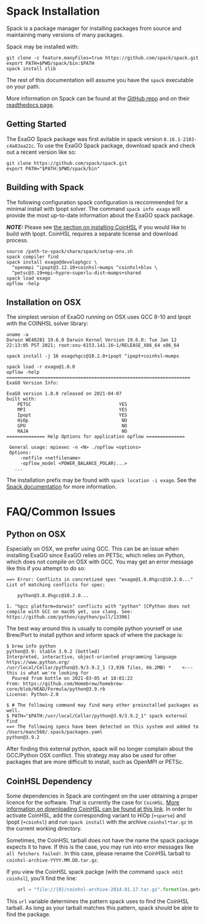# Spack Installation

Spack is a package manager for installing packages from source and maintaining many versions of many packages.

Spack may be installed with:
```console
git clone -c feature.manyFiles=true https://github.com/spack/spack.git
export PATH=$PWD/spack/bin:$PATH
spack install zlib
```

The rest of this documentation will assume you have the `spack` executable on your path.

More information on Spack can be found at the [GitHub repo](https://github.com/spack/spack) and on their [readthedocs page](https://spack.readthedocs.io/en/latest/).

## Getting Started

The ExaGO Spack package was first avilable in spack version `0.16.1-2103-c4a83aa22c`.
To use the ExaGO Spack package, download spack and check out a recent version like so:

```console
git clone https://github.com/spack/spack.git
export PATH="$PATH:$PWD/spack/bin"
```

## Building with Spack

The following configuration spack configuration is reccommended for a minimal install with Ipopt solver.
The command `spack info exago` will provide the most up-to-date information about the ExaGO spack package.

***NOTE:*** Please see [the section on installing CoinHSL](#coinhsl-dependency) if you would like to build with Ipopt.
CoinHSL requires a separate license and download process.

```console
source /path-to-spack/share/spack/setup-env.sh
spack compiler find
spack install exago@develop%gcc \
  ^openmpi ^ipopt@3.12.10+coinhsl~mumps ^coinhsl+blas \
  ^petsc@3.19+mpi~hypre~superlu-dist~mumps+shared
spack load exago
opflow -help
```

## Installation on OSX

The simplest version of ExaGO running on OSX uses GCC 8-10 and Ipopt with the COINHSL solver library:

```console
uname -a
Darwin WE40281 19.6.0 Darwin Kernel Version 19.6.0: Tue Jan 12 22:13:05 PST 2021; root:xnu-6153.141.16~1/RELEASE_X86_64 x86_64

spack install -j 16 exago%gcc@10.2.0+ipopt ^ipopt+coinhsl~mumps

spack load -r exago@1.0.0
opflow -help
===================================================================
ExaGO Version Info:

ExaGO version 1.0.0 released on 2021-04-07
built with:
	PETSC                                YES
	MPI                                  YES
	Ipopt                                YES
	HiOp                                  NO
	GPU                                   NO
	RAJA                                  NO
============== Help Options for application opflow ==============

 General usage: mpiexec -n <N> ./opflow <options>
 Options:
	 -netfile <netfilename>
	 -opflow_model <POWER_BALANCE_POLAR|...>
   ...
```

The installation prefix may be found with `spack location -i exago`.
See the [Spack documentation](https://spack.readthedocs.io/) for more information.

# FAQ/Common Issues

## Python on OSX

Especially on OSX, we prefer using GCC. This can be an issue when installing ExaGO since ExaGO relies on PETSc, which relies on Python, which does not compile on OSX with GCC.
You may get an error message like this if you attempt to do so:

```shell
==> Error: Conflicts in concretized spec "exago@1.0.0%gcc@10.2.0..."
List of matching conflicts for spec:

    python@3.8.8%gcc@10.2.0...

1. "%gcc platform=darwin" conflicts with "python" [CPython does not compile with GCC on macOS yet, use clang. See: https://github.com/python/cpython/pull/13306]
```

The best way around this is usually to compile python yourself or use Brew/Port to install python and inform spack of where the package is:

```shell
$ brew info python
python@3.9: stable 3.9.2 (bottled)
Interpreted, interactive, object-oriented programming language
https://www.python.org/
/usr/local/Cellar/python@3.9/3.9.2_1 (3,936 files, 66.2MB) *    <--- this is what we're looking for
  Poured from bottle on 2021-03-05 at 18:01:22
From: https://github.com/Homebrew/homebrew-core/blob/HEAD/Formula/python@3.9.rb
License: Python-2.0

$ # The following command may find many other preinstalled packages as well.
$ PATH="$PATH:/usr/local/Cellar/python@3.9/3.9.2_1" spack external find
==> The following specs have been detected on this system and added to /Users/manc568/.spack/packages.yaml
python@3.9.2
```

After finding this external python, spack will no longer complain about the GCC/Python OSX conflict.
This strategy may also be used for other packages that are more difficult to install, such as OpenMPI or PETSc.

## CoinHSL Dependency

Some dependencies in Spack are contingent on the user obtaining a proper licence for the software. 
That is currently the case for `CoinHSL`.
[More information on downloading CoinHSL can be found at this link](https://www.hsl.rl.ac.uk/ipopt/).
In order to activate CoinHSL, add the corresponding variant to HiOp (`+sparse`) and
Ipopt (`+coinhsl`) and run `spack install` with the archive `coinhsl*tar.gz` in
the current working directory.

Sometimes, the CoinHSL tarball does not have the name the spack package expects it to have.
If this is the case, you may run into error messages like `all fetchers failed!`.
In this case, please rename the CoinHSL tarball to `coinhsl-archive-YYYY.MM.DD.tar.gz`.

If you view the CoinHSL spack packge (with the command `spack edit coinhsl`), you'll find the line:
```python
    url = "file://{0}/coinhsl-archive-2014.01.17.tar.gz".format(os.getcwd())
```

This `url` variable determines the pattern spack uses to find the CoinHSL tarball.
As long as your tarball matches this pattern, spack should be able to find the package.

